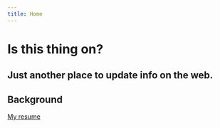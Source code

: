 ```yaml
---
title: Home
---
```


# Is this thing on?
## Just another place to update info on the web.

## Background
[My resume](resume)